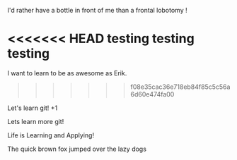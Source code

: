 I'd rather have a bottle in front of me than a frontal lobotomy !

<<<<<<< HEAD
testing testing testing
=======
I want to learn to be as awesome as Erik.
>>>>>>> f08e35cac36e718eb84f85c5c56a6d60e474fa00

Let's learn git! +1

Lets learn more git!

Life is Learning and Applying!

The quick brown fox jumped over the lazy dogs
